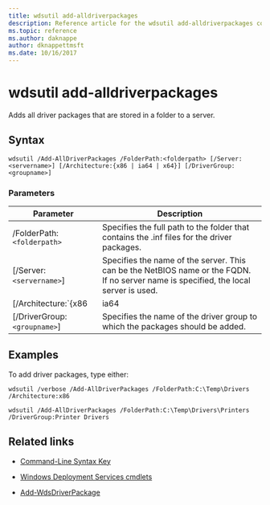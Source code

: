 ```yaml
---
title: wdsutil add-alldriverpackages
description: Reference article for the wdsutil add-alldriverpackages command, which adds all driver packages that are stored in a folder to a server.
ms.topic: reference
ms.author: daknappe
author: dknappettmsft
ms.date: 10/16/2017
---
```


# wdsutil add-alldriverpackages

Adds all driver packages that are stored in a folder to a server.

## Syntax

```
wdsutil /Add-AllDriverPackages /FolderPath:<folderpath> [/Server:<servername>] [/Architecture:{x86 | ia64 | x64}] [/DriverGroup:<groupname>]
```

### Parameters

| Parameter | Description |
|--|--|
| /FolderPath:`<folderpath>` | Specifies the full path to the folder that contains the .inf files for the driver packages. |
| [/Server:`<servername>`] | Specifies the name of the server. This can be the NetBIOS name or the FQDN. If no server name is specified, the local server is used. |
| [/Architecture:`{x86|ia64|x64}`] | Specifies the architecture type for the driver package. |
| [/DriverGroup:`<groupname>`] | Specifies the name of the driver group to which the packages should be added. |

## Examples

To add driver packages, type either:

```
wdsutil /verbose /Add-AllDriverPackages /FolderPath:C:\Temp\Drivers /Architecture:x86
```

```
wdsutil /Add-AllDriverPackages /FolderPath:C:\Temp\Drivers\Printers /DriverGroup:Printer Drivers
```

## Related links

- [Command-Line Syntax Key](command-line-syntax-key.md)

- [Windows Deployment Services cmdlets](/powershell/module/wds)

- [Add-WdsDriverPackage](/powershell/module/wds/add-wdsdriverpackage)
